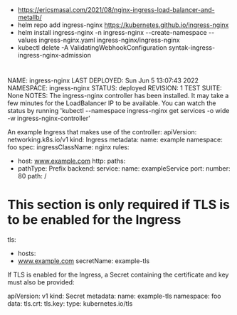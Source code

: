 
##   
* https://ericsmasal.com/2021/08/nginx-ingress-load-balancer-and-metallb/
* helm repo add ingress-nginx https://kubernetes.github.io/ingress-nginx
* helm install ingress-nginx  -n ingress-nginx --create-namespace --values ingress-nginx.yaml ingress-nginx/ingress-nginx  
* kubectl delete -A ValidatingWebhookConfiguration syntak-ingress-ingress-nginx-admission

#
NAME: ingress-nginx
LAST DEPLOYED: Sun Jun  5 13:07:43 2022
NAMESPACE: ingress-nginx
STATUS: deployed
REVISION: 1
TEST SUITE: None
NOTES:
The ingress-nginx controller has been installed.
It may take a few minutes for the LoadBalancer IP to be available.
You can watch the status by running 'kubectl --namespace ingress-nginx get services -o wide -w ingress-nginx-controller'

An example Ingress that makes use of the controller:
apiVersion: networking.k8s.io/v1
kind: Ingress
metadata:
name: example
namespace: foo
spec:
ingressClassName: nginx
rules:
- host: www.example.com
http:
paths:
- pathType: Prefix
backend:
service:
name: exampleService
port:
number: 80
path: /
# This section is only required if TLS is to be enabled for the Ingress
tls:
- hosts:
- www.example.com
secretName: example-tls

If TLS is enabled for the Ingress, a Secret containing the certificate and key must also be provided:

apiVersion: v1
kind: Secret
metadata:
name: example-tls
namespace: foo
data:
tls.crt: <base64 encoded cert>
tls.key: <base64 encoded key>
type: kubernetes.io/tls